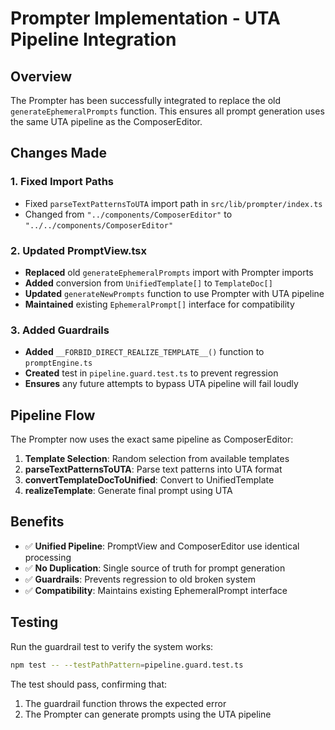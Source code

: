 # Prompter Implementation - UTA Pipeline Integration

## Overview
The Prompter has been successfully integrated to replace the old `generateEphemeralPrompts` function. This ensures all prompt generation uses the same UTA pipeline as the ComposerEditor.

## Changes Made

### 1. Fixed Import Paths
- Fixed `parseTextPatternsToUTA` import path in `src/lib/prompter/index.ts`
- Changed from `"../components/ComposerEditor"` to `"../../components/ComposerEditor"`

### 2. Updated PromptView.tsx
- **Replaced** old `generateEphemeralPrompts` import with Prompter imports
- **Added** conversion from `UnifiedTemplate[]` to `TemplateDoc[]` 
- **Updated** `generateNewPrompts` function to use Prompter with UTA pipeline
- **Maintained** existing `EphemeralPrompt[]` interface for compatibility

### 3. Added Guardrails
- **Added** `__FORBID_DIRECT_REALIZE_TEMPLATE__()` function to `promptEngine.ts`
- **Created** test in `pipeline.guard.test.ts` to prevent regression
- **Ensures** any future attempts to bypass UTA pipeline will fail loudly

## Pipeline Flow
The Prompter now uses the exact same pipeline as ComposerEditor:

1. **Template Selection**: Random selection from available templates
2. **parseTextPatternsToUTA**: Parse text patterns into UTA format
3. **convertTemplateDocToUnified**: Convert to UnifiedTemplate
4. **realizeTemplate**: Generate final prompt using UTA

## Benefits
- ✅ **Unified Pipeline**: PromptView and ComposerEditor use identical processing
- ✅ **No Duplication**: Single source of truth for prompt generation
- ✅ **Guardrails**: Prevents regression to old broken system
- ✅ **Compatibility**: Maintains existing EphemeralPrompt interface

## Testing
Run the guardrail test to verify the system works:
```bash
npm test -- --testPathPattern=pipeline.guard.test.ts
```

The test should pass, confirming that:
1. The guardrail function throws the expected error
2. The Prompter can generate prompts using the UTA pipeline
